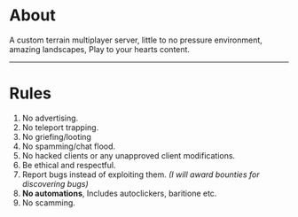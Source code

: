 # About
A custom terrain multiplayer server, little to no pressure environment, amazing landscapes, Play to your hearts content.

---
# Rules
1. No advertising.
2. No teleport trapping.
3. No griefing/looting
4. No spamming/chat flood.
5. No hacked clients or any unapproved client modifications.
6. Be ethical and respectful.
7. Report bugs instead of exploiting them. *(I will award bounties for discovering bugs)*
8. **No automations**, Includes autoclickers, baritione etc.
9. No scamming.
